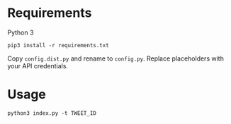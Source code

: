 # Requirements
Python 3

`pip3 install -r requirements.txt`

Copy `config.dist.py` and rename to `config.py`. Replace placeholders with your API credentials.

# Usage

`python3 index.py -t TWEET_ID`